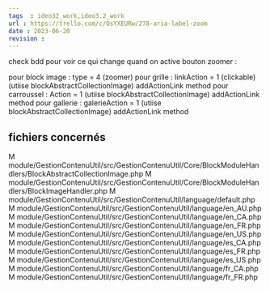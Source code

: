 ```yaml
---
tags  : ideo32_work,ideo3.2_work
url : https://trello.com/c/OsYXEURw/278-aria-label-zoom
date : 2023-06-20
revision :
---
```


check bdd pour voir ce qui change quand on active bouton zoomer : 

pour block image  : type = 4  (zoomer) 
pour grille  : linkAction  = 1 (clickable) (utiise blockAbstractCollectionImage) addActionLink method
pour carroussel  : Action = 1  (utiise blockAbstractCollectionImage) addActionLink method
pour gallerie  : galerieAction = 1 (utiise blockAbstractCollectionImage) addActionLink method

## fichiers concernés

M       module/GestionContenuUtil/src/GestionContenuUtil/Core/BlockModuleHandlers/BlockAbstractCollectionImage.php
M       module/GestionContenuUtil/src/GestionContenuUtil/Core/BlockModuleHandlers/BlockImageHandler.php
M       module/GestionContenuUtil/src/GestionContenuUtil/language/default.php
M       module/GestionContenuUtil/src/GestionContenuUtil/language/en_AU.php
M       module/GestionContenuUtil/src/GestionContenuUtil/language/en_CA.php
M       module/GestionContenuUtil/src/GestionContenuUtil/language/en_FR.php
M       module/GestionContenuUtil/src/GestionContenuUtil/language/en_US.php
M       module/GestionContenuUtil/src/GestionContenuUtil/language/es_CA.php
M       module/GestionContenuUtil/src/GestionContenuUtil/language/es_FR.php
M       module/GestionContenuUtil/src/GestionContenuUtil/language/es_US.php
M       module/GestionContenuUtil/src/GestionContenuUtil/language/fr_CA.php
M       module/GestionContenuUtil/src/GestionContenuUtil/language/fr_FR.php